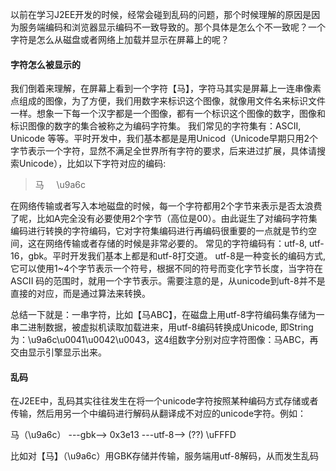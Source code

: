 以前在学习J2EE开发的时候，经常会碰到乱码的问题，那个时候理解的原因是因为服务端编码和浏览器显示编码不一致导致的。那个具体是怎么个不一致呢？一个字符是怎么从磁盘或者网络上加载并显示在屏幕上的呢？

#### 字符怎么被显示的

我们倒着来理解，在屏幕上看到一个字符【马】，字符马其实是屏幕上一连串像素点组成的图像，为了方便，我们用数字来标识这个图像，就像用文件名来标识文件一样。想象一下每一个汉字都是一个图像，都有一个标识这个图像的数字，图像和标识图像的数字的集合被称之为编码字符集。
我们常见的字符集有：ASCII, Unicode 等等。平时开发中，我们基本都是是用Unicod（Unicode早期只用2个字节表示一个字符，显然不满足全世界所有字符的要求，后来进过扩展，具体请搜索Unicode），比如以下字符对应的编码:
> 马      \u9a6c  

在网络传输或者写入本地磁盘的时候，每一个字符都用2个字节来表示是否太浪费了呢，比如A完全没有必要使用2个字节（高位是00）。由此诞生了对编码字符集编码进行转换的字符编码，它对字符集编码进行再编码很重要的一点就是节约空间，这在网络传输或者存储的时候是非常必要的。
常见的字符编码有：utf-8, utf-16，gbk。平时开发我们基本上都是和utf-8打交道。
utf-8是一种变长的编码方式, 它可以使用1~4个字节表示一个符号，根据不同的符号而变化字节长度，当字符在ASCII
码的范围时，就用一个字节表示。需要注意的是，从unicode到uft-8并不是直接的对应，而是通过算法来转换。

总结一下就是：一串字符，比如【马ABC】，在磁盘上用utf-8字符编码集存储为一串二进制数据，被虚拟机读取加载进来，用utf-8编码转换成Unicode, 即String为：\u9a6c\u0041\u0042\u0043，这4组数字分别对应字符图像：马ABC，再交由显示引擎显示出来。


#### 乱码
在J2EE中，乱码其实往往发生在将一个unicode字符按照某种编码方式存储或者传输，然后用另一个中编码进行解码从翻译成不对应的unicode字符。例如：

马（\u9a6c） ---gbk--> 0x3e13 ---utf-8--> (??) \uFFFD

比如对【马】（\u9a6c）用GBK存储并传输，服务端用utf-8解码，从而发生乱码
